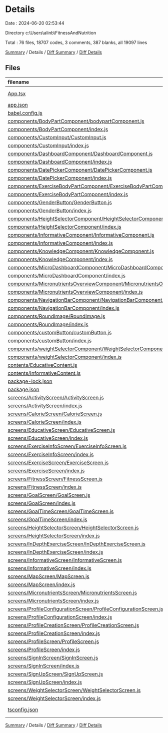 # Details

Date : 2024-06-20 02:53:44

Directory c:\\Users\\alinb\\FitnessAndNutrition

Total : 76 files,  18707 codes, 3 comments, 387 blanks, all 19097 lines

[Summary](results.md) / Details / [Diff Summary](diff.md) / [Diff Details](diff-details.md)

## Files
| filename | language | code | comment | blank | total |
| :--- | :--- | ---: | ---: | ---: | ---: |
| [App.tsx](/App.tsx) | TypeScript JSX | 11 | 0 | 3 | 14 |
| [app.json](/app.json) | JSON | 35 | 0 | 1 | 36 |
| [babel.config.js](/babel.config.js) | JavaScript | 6 | 0 | 1 | 7 |
| [components/BodyPartComponent/bodypartComponent.js](/components/BodyPartComponent/bodypartComponent.js) | JavaScript | 172 | 1 | 13 | 186 |
| [components/BodyPartComponent/index.js](/components/BodyPartComponent/index.js) | JavaScript | 1 | 0 | 0 | 1 |
| [components/CustomInput/CustomInput.js](/components/CustomInput/CustomInput.js) | JavaScript | 37 | 0 | 7 | 44 |
| [components/CustomInput/index.js](/components/CustomInput/index.js) | JavaScript | 1 | 0 | 0 | 1 |
| [components/DashboardComponent/DashboardComponent.js](/components/DashboardComponent/DashboardComponent.js) | JavaScript | 154 | 0 | 10 | 164 |
| [components/DashboardComponent/index.js](/components/DashboardComponent/index.js) | JavaScript | 1 | 0 | 0 | 1 |
| [components/DatePickerComponent/DatePickerComponent.js](/components/DatePickerComponent/DatePickerComponent.js) | JavaScript | 49 | 0 | 7 | 56 |
| [components/DatePickerComponent/index.js](/components/DatePickerComponent/index.js) | JavaScript | 1 | 0 | 0 | 1 |
| [components/ExerciseBodyPartComponent/ExerciseBodyPartComponent.js](/components/ExerciseBodyPartComponent/ExerciseBodyPartComponent.js) | JavaScript | 223 | 1 | 18 | 242 |
| [components/ExerciseBodyPartComponent/index.js](/components/ExerciseBodyPartComponent/index.js) | JavaScript | 1 | 0 | 0 | 1 |
| [components/GenderButton/GenderButton.js](/components/GenderButton/GenderButton.js) | JavaScript | 43 | 0 | 5 | 48 |
| [components/GenderButton/index.js](/components/GenderButton/index.js) | JavaScript | 1 | 0 | 0 | 1 |
| [components/HeightSelectorComponent/HeightSelectorComponent.js](/components/HeightSelectorComponent/HeightSelectorComponent.js) | JavaScript | 48 | 0 | 6 | 54 |
| [components/HeightSelectorComponent/index.js](/components/HeightSelectorComponent/index.js) | JavaScript | 1 | 0 | 0 | 1 |
| [components/InformativeComponent/InformativeComponent.js](/components/InformativeComponent/InformativeComponent.js) | JavaScript | 83 | 0 | 6 | 89 |
| [components/InformativeComponent/index.js](/components/InformativeComponent/index.js) | JavaScript | 1 | 0 | 0 | 1 |
| [components/KnowledgeComponent/KnowledgeComponent.js](/components/KnowledgeComponent/KnowledgeComponent.js) | JavaScript | 115 | 0 | 7 | 122 |
| [components/KnowledgeComponent/index.js](/components/KnowledgeComponent/index.js) | JavaScript | 1 | 0 | 0 | 1 |
| [components/MicroDashboardComponent/MicroDashboardComponent.js](/components/MicroDashboardComponent/MicroDashboardComponent.js) | JavaScript | 108 | 0 | 6 | 114 |
| [components/MicroDashboardComponent/index.js](/components/MicroDashboardComponent/index.js) | JavaScript | 1 | 0 | 0 | 1 |
| [components/MicronutrientsOverviewComponent/MicronutrientsOverviewComponent.js](/components/MicronutrientsOverviewComponent/MicronutrientsOverviewComponent.js) | JavaScript | 120 | 0 | 9 | 129 |
| [components/MicronutrientsOverviewComponent/index.js](/components/MicronutrientsOverviewComponent/index.js) | JavaScript | 1 | 0 | 0 | 1 |
| [components/NavigationBarComponent/NavigationBarComponent.js](/components/NavigationBarComponent/NavigationBarComponent.js) | JavaScript | 112 | 0 | 9 | 121 |
| [components/NavigationBarComponent/index.js](/components/NavigationBarComponent/index.js) | JavaScript | 1 | 0 | 0 | 1 |
| [components/RoundImage/RoundImage.js](/components/RoundImage/RoundImage.js) | JavaScript | 25 | 0 | 4 | 29 |
| [components/RoundImage/index.js](/components/RoundImage/index.js) | JavaScript | 1 | 0 | 0 | 1 |
| [components/customButton/customButton.js](/components/customButton/customButton.js) | JavaScript | 37 | 0 | 11 | 48 |
| [components/customButton/index.js](/components/customButton/index.js) | JavaScript | 1 | 0 | 1 | 2 |
| [components/weightSelectorComponent/WeightSelectorComponent.js](/components/weightSelectorComponent/WeightSelectorComponent.js) | JavaScript | 48 | 0 | 6 | 54 |
| [components/weightSelectorComponent/index.js](/components/weightSelectorComponent/index.js) | JavaScript | 1 | 0 | 0 | 1 |
| [contents/EducativeContent.js](/contents/EducativeContent.js) | JavaScript | 59 | 0 | 3 | 62 |
| [contents/InformativeContent.js](/contents/InformativeContent.js) | JavaScript | 145 | 0 | 57 | 202 |
| [package-lock.json](/package-lock.json) | JSON | 15,156 | 0 | 1 | 15,157 |
| [package.json](/package.json) | JSON | 47 | 0 | 1 | 48 |
| [screens/ActivityScreen/ActivityScreen.js](/screens/ActivityScreen/ActivityScreen.js) | JavaScript | 130 | 0 | 10 | 140 |
| [screens/ActivityScreen/index.js](/screens/ActivityScreen/index.js) | JavaScript | 1 | 0 | 0 | 1 |
| [screens/CalorieScreen/CalorieScreen.js](/screens/CalorieScreen/CalorieScreen.js) | JavaScript | 179 | 0 | 13 | 192 |
| [screens/CalorieScreen/index.js](/screens/CalorieScreen/index.js) | JavaScript | 1 | 0 | 0 | 1 |
| [screens/EducativeScreen/EducativeScreen.js](/screens/EducativeScreen/EducativeScreen.js) | JavaScript | 19 | 0 | 4 | 23 |
| [screens/EducativeScreen/index.js](/screens/EducativeScreen/index.js) | JavaScript | 1 | 0 | 0 | 1 |
| [screens/ExerciseInfoScreen/ExerciseInfoScreen.js](/screens/ExerciseInfoScreen/ExerciseInfoScreen.js) | JavaScript | 19 | 0 | 4 | 23 |
| [screens/ExerciseInfoScreen/index.js](/screens/ExerciseInfoScreen/index.js) | JavaScript | 1 | 0 | 0 | 1 |
| [screens/ExerciseScreen/ExerciseScreen.js](/screens/ExerciseScreen/ExerciseScreen.js) | JavaScript | 17 | 0 | 4 | 21 |
| [screens/ExerciseScreen/index.js](/screens/ExerciseScreen/index.js) | JavaScript | 1 | 0 | 0 | 1 |
| [screens/FitnessScreen/FitnessScreen.js](/screens/FitnessScreen/FitnessScreen.js) | JavaScript | 96 | 0 | 6 | 102 |
| [screens/FitnessScreen/index.js](/screens/FitnessScreen/index.js) | JavaScript | 1 | 0 | 0 | 1 |
| [screens/GoalScreen/GoalScreen.js](/screens/GoalScreen/GoalScreen.js) | JavaScript | 102 | 0 | 9 | 111 |
| [screens/GoalScreen/index.js](/screens/GoalScreen/index.js) | JavaScript | 1 | 0 | 0 | 1 |
| [screens/GoalTimeScreen/GoalTimeScreen.js](/screens/GoalTimeScreen/GoalTimeScreen.js) | JavaScript | 108 | 0 | 12 | 120 |
| [screens/GoalTimeScreen/index.js](/screens/GoalTimeScreen/index.js) | JavaScript | 1 | 0 | 0 | 1 |
| [screens/HeightSelectorScreen/HeightSelectorScreen.js](/screens/HeightSelectorScreen/HeightSelectorScreen.js) | JavaScript | 96 | 0 | 11 | 107 |
| [screens/HeightSelectorScreen/index.js](/screens/HeightSelectorScreen/index.js) | JavaScript | 1 | 0 | 0 | 1 |
| [screens/InDepthExerciseScreen/InDepthExerciseScreen.js](/screens/InDepthExerciseScreen/InDepthExerciseScreen.js) | JavaScript | 165 | 1 | 11 | 177 |
| [screens/InDepthExerciseScreen/index.js](/screens/InDepthExerciseScreen/index.js) | JavaScript | 1 | 0 | 0 | 1 |
| [screens/InformativeScreen/InformativeScreen.js](/screens/InformativeScreen/InformativeScreen.js) | JavaScript | 6 | 0 | 3 | 9 |
| [screens/InformativeScreen/index.js](/screens/InformativeScreen/index.js) | JavaScript | 1 | 0 | 0 | 1 |
| [screens/MapScreen/MapScreen.js](/screens/MapScreen/MapScreen.js) | JavaScript | 214 | 0 | 14 | 228 |
| [screens/MapScreen/index.js](/screens/MapScreen/index.js) | JavaScript | 1 | 0 | 0 | 1 |
| [screens/MicronutrientsScreen/MicronutrientsScreen.js](/screens/MicronutrientsScreen/MicronutrientsScreen.js) | JavaScript | 26 | 0 | 4 | 30 |
| [screens/MicronutrientsScreen/index.js](/screens/MicronutrientsScreen/index.js) | JavaScript | 1 | 0 | 0 | 1 |
| [screens/ProfileConfigurationScreen/ProfileConfigurationScreen.js](/screens/ProfileConfigurationScreen/ProfileConfigurationScreen.js) | JavaScript | 93 | 0 | 14 | 107 |
| [screens/ProfileConfigurationScreen/index.js](/screens/ProfileConfigurationScreen/index.js) | JavaScript | 1 | 0 | 0 | 1 |
| [screens/ProfileCreationScreen/ProfileCreationScreen.js](/screens/ProfileCreationScreen/ProfileCreationScreen.js) | JavaScript | 94 | 0 | 12 | 106 |
| [screens/ProfileCreationScreen/index.js](/screens/ProfileCreationScreen/index.js) | JavaScript | 1 | 0 | 1 | 2 |
| [screens/ProfileScreen/ProfileScreen.js](/screens/ProfileScreen/ProfileScreen.js) | JavaScript | 162 | 0 | 17 | 179 |
| [screens/ProfileScreen/index.js](/screens/ProfileScreen/index.js) | JavaScript | 1 | 0 | 0 | 1 |
| [screens/SignInScreen/SignInScreen.js](/screens/SignInScreen/SignInScreen.js) | JavaScript | 100 | 0 | 17 | 117 |
| [screens/SignInScreen/index.js](/screens/SignInScreen/index.js) | JavaScript | 1 | 0 | 1 | 2 |
| [screens/SignUpScreen/SignUpScreen.js](/screens/SignUpScreen/SignUpScreen.js) | JavaScript | 107 | 0 | 15 | 122 |
| [screens/SignUpScreen/index.js](/screens/SignUpScreen/index.js) | JavaScript | 1 | 0 | 1 | 2 |
| [screens/WeightSelectorScreen/WeightSelectorScreen.js](/screens/WeightSelectorScreen/WeightSelectorScreen.js) | JavaScript | 96 | 0 | 11 | 107 |
| [screens/WeightSelectorScreen/index.js](/screens/WeightSelectorScreen/index.js) | JavaScript | 1 | 0 | 0 | 1 |
| [tsconfig.json](/tsconfig.json) | JSON with Comments | 11 | 0 | 1 | 12 |

[Summary](results.md) / Details / [Diff Summary](diff.md) / [Diff Details](diff-details.md)